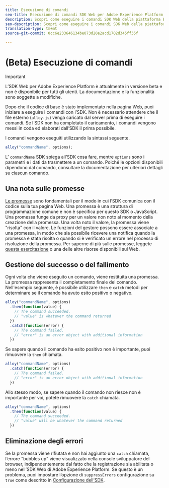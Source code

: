 ```yaml
---
title: Esecuzione di comandi
seo-title: Esecuzione di comandi SDK Web per Adobe Experience Platform
description: Scopri come eseguire i comandi SDK Web della piattaforma Experience
seo-description: Scopri come eseguire i comandi SDK Web della piattaforma Experience
translation-type: tm+mt
source-git-commit: 0cc6e233646134be073d20e2acd1702d345ff35f

---
```



# (Beta) Esecuzione di comandi

>[!IMPORTANT]
>
>L’SDK Web per Adobe Experience Platform è attualmente in versione beta e non è disponibile per tutti gli utenti. La documentazione e la funzionalità sono soggette a modifiche.

Dopo che il codice di base è stato implementato nella pagina Web, puoi iniziare a eseguire i comandi con l’SDK. Non è necessario attendere che il file esterno \(`alloy.js`\) venga caricato dal server prima di eseguire i comandi. Se l’SDK non ha completato il caricamento, i comandi vengono messi in coda ed elaborati dall’SDK il prima possibile.

I comandi vengono eseguiti utilizzando la sintassi seguente.

```javascript
alloy("commandName", options);
```

L’ `commandName` SDK spiega all’SDK cosa fare, mentre `options` sono i parametri e i dati da trasmettere a un comando. Poiché le opzioni disponibili dipendono dal comando, consultare la documentazione per ulteriori dettagli su ciascun comando.

## Una nota sulle promesse

[Le promesse](https://developer.mozilla.org/en-US/docs/Web/JavaScript/Reference/Global_Objects/Promise) sono fondamentali per il modo in cui l’SDK comunica con il codice sulla tua pagina Web. Una promessa è una struttura di programmazione comune e non è specifica per questo SDK o JavaScript. Una promessa funge da proxy per un valore non noto al momento della creazione della promessa. Una volta noto il valore, la promessa viene &quot;risolta&quot; con il valore. Le funzioni del gestore possono essere associate a una promessa, in modo che sia possibile ricevere una notifica quando la promessa è stata risolta o quando si è verificato un errore nel processo di risoluzione della promessa. Per saperne di più sulle promesse, leggete [questa esercitazione](https://javascript.info/promise-basics) o una delle altre risorse disponibili sul Web.

## Gestione del successo o del fallimento

Ogni volta che viene eseguito un comando, viene restituita una promessa. La promessa rappresenta il completamento finale del comando. Nell&#39;esempio seguente, è possibile utilizzare `then` e `catch` metodi per determinare se il comando ha avuto esito positivo o negativo.

```javascript
alloy("commandName", options)
  .then(function(value) {
    // The command succeeded.
    // "value" is whatever the command returned
  })
  .catch(function(error) {
    // The command failed.
    // "error" is an error object with additional information
  })
```

Se sapere quando il comando ha esito positivo non è importante, puoi rimuovere la `then` chiamata.

```javascript
alloy("commandName", options)
  .catch(function(error) {
    // The command failed.
    // "error" is an error object with additional information
  })
```

Allo stesso modo, se sapere quando il comando non riesce non è importante per voi, potete rimuovere la `catch` chiamata.

```javascript
alloy("commandName", options)
  .then(function(value) {
    // The command succeeded.
    // "value" will be whatever the command returned
  })
```

## Eliminazione degli errori

Se la promessa viene rifiutata e non hai aggiunto una `catch` chiamata, l’errore &quot;bubbles up&quot; viene visualizzato nella console sviluppatore del browser, indipendentemente dal fatto che la registrazione sia abilitata o meno nell’SDK Web di Adobe Experience Platform. Se questo è un problema, puoi impostare l’opzione di `suppressErrors` configurazione su `true` come descritto in [Configurazione dell’SDK](configuring-the-sdk.md).

